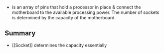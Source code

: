 - is an array of pins that hold a processor in place & connect the motherboard to the available processing power. The number of sockets is determined by the capacity of the motherboard.
## Summary
- [[Socket]] determines the capacity essentially